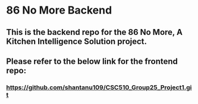 # 86 No More Backend

## This is the backend repo for the 86 No More, A Kitchen Intelligence Solution project.
## Please refer to the below link for the frontend repo:
### https://github.com/shantanu109/CSC510_Group25_Project1.git

